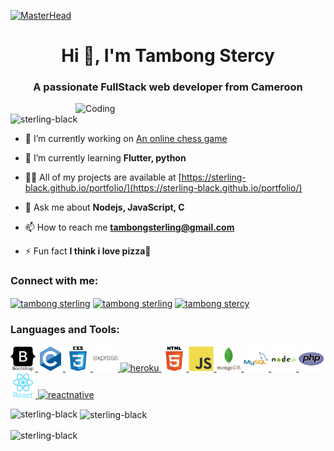 [![MasterHead](https://camo.githubusercontent.com/2a63ca5341c9dd769b3cf9c86d6e31c37c586cb6a32176b8797454aa683b500f/68747470733a2f2f6469676974616c65646765746563682e696e2f696d616765732f42616e6e65725f30332e676966)](https://rishavchanda.io)
<h1 align="center">Hi 👋, I'm Tambong Stercy</h1>
<h3 align="center">A passionate FullStack web developer from Cameroon</h3>
<img align="right" alt="Coding" width="400" src="https://cdn.dribbble.com/users/926537/screenshots/4502924/python-2.gif"/>

<p align="left"> <img src="https://komarev.com/ghpvc/?username=sterling-black&label=Profile%20views&color=0e75b6&style=flat" alt="sterling-black" /> </p>

- 🔭 I’m currently working on [An online chess game](https://online-chess.onrender.com)

- 🌱 I’m currently learning **Flutter, python**

- 👨‍💻 All of my projects are available at [https://sterling-black.github.io/portfolio/](https://sterling-black.github.io/portfolio/)

- 💬 Ask me about **Nodejs, JavaScript, C**

- 📫 How to reach me **tambongsterling@gmail.com**

- ⚡ Fun fact **I think i love pizza🤭**

<h3 align="left">Connect with me:</h3>
<p align="left">
<a href="https://twitter.com/tambong sterling" target="blank"><img align="center" src="https://raw.githubusercontent.com/rahuldkjain/github-profile-readme-generator/master/src/images/icons/Social/twitter.svg" alt="tambong sterling" height="30" width="40" /></a>
<a href="https://linkedin.com/in/tambong sterling" target="blank"><img align="center" src="https://raw.githubusercontent.com/rahuldkjain/github-profile-readme-generator/master/src/images/icons/Social/linked-in-alt.svg" alt="tambong sterling" height="30" width="40" /></a>
<a href="https://fb.com/tambong stercy" target="blank"><img align="center" src="https://raw.githubusercontent.com/rahuldkjain/github-profile-readme-generator/master/src/images/icons/Social/facebook.svg" alt="tambong stercy" height="30" width="40" /></a>
</p>

<h3 align="left">Languages and Tools:</h3>
<p align="left"> <a href="https://getbootstrap.com" target="_blank" rel="noreferrer"> <img src="https://raw.githubusercontent.com/devicons/devicon/master/icons/bootstrap/bootstrap-plain-wordmark.svg" alt="bootstrap" width="40" height="40"/> </a> <a href="https://www.cprogramming.com/" target="_blank" rel="noreferrer"> <img src="https://raw.githubusercontent.com/devicons/devicon/master/icons/c/c-original.svg" alt="c" width="40" height="40"/> </a> <a href="https://www.w3schools.com/css/" target="_blank" rel="noreferrer"> <img src="https://raw.githubusercontent.com/devicons/devicon/master/icons/css3/css3-original-wordmark.svg" alt="css3" width="40" height="40"/> </a> <a href="https://expressjs.com" target="_blank" rel="noreferrer"> <img src="https://raw.githubusercontent.com/devicons/devicon/master/icons/express/express-original-wordmark.svg" alt="express" width="40" height="40"/> </a> <a href="https://heroku.com" target="_blank" rel="noreferrer"> <img src="https://www.vectorlogo.zone/logos/heroku/heroku-icon.svg" alt="heroku" width="40" height="40"/> </a> <a href="https://www.w3.org/html/" target="_blank" rel="noreferrer"> <img src="https://raw.githubusercontent.com/devicons/devicon/master/icons/html5/html5-original-wordmark.svg" alt="html5" width="40" height="40"/> </a> <a href="https://developer.mozilla.org/en-US/docs/Web/JavaScript" target="_blank" rel="noreferrer"> <img src="https://raw.githubusercontent.com/devicons/devicon/master/icons/javascript/javascript-original.svg" alt="javascript" width="40" height="40"/> </a> <a href="https://www.mongodb.com/" target="_blank" rel="noreferrer"> <img src="https://raw.githubusercontent.com/devicons/devicon/master/icons/mongodb/mongodb-original-wordmark.svg" alt="mongodb" width="40" height="40"/> </a> <a href="https://www.mysql.com/" target="_blank" rel="noreferrer"> <img src="https://raw.githubusercontent.com/devicons/devicon/master/icons/mysql/mysql-original-wordmark.svg" alt="mysql" width="40" height="40"/> </a> <a href="https://nodejs.org" target="_blank" rel="noreferrer"> <img src="https://raw.githubusercontent.com/devicons/devicon/master/icons/nodejs/nodejs-original-wordmark.svg" alt="nodejs" width="40" height="40"/> </a> <a href="https://www.php.net" target="_blank" rel="noreferrer"> <img src="https://raw.githubusercontent.com/devicons/devicon/master/icons/php/php-original.svg" alt="php" width="40" height="40"/> </a> <a href="https://reactjs.org/" target="_blank" rel="noreferrer"> <img src="https://raw.githubusercontent.com/devicons/devicon/master/icons/react/react-original-wordmark.svg" alt="react" width="40" height="40"/> </a> <a href="https://reactnative.dev/" target="_blank" rel="noreferrer"> <img src="https://reactnative.dev/img/header_logo.svg" alt="reactnative" width="40" height="40"/> </a> </p>

<p><img align="left" src="https://github-readme-stats.vercel.app/api/top-langs?username=sterling-black&show_icons=true&locale=en&layout=compact" alt="sterling-black" /></p>

<p>&nbsp;<img align="center" src="https://github-readme-stats.vercel.app/api?username=sterling-black&show_icons=true&locale=en" alt="sterling-black" /></p>

<p><img align="center" src="https://github-readme-streak-stats.herokuapp.com/?user=sterling-black&" alt="sterling-black" /></p>
